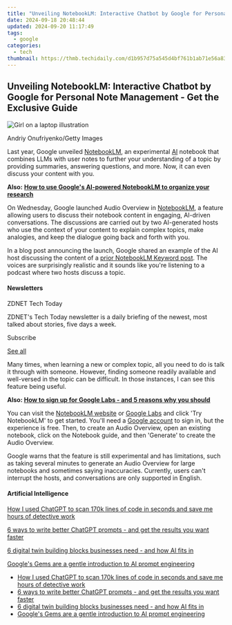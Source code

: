```yaml
---
title: "Unveiling NotebookLM: Interactive Chatbot by Google for Personal Note Management - Get the Exclusive Guide"
date: 2024-09-18 20:48:44
updated: 2024-09-20 11:17:49
tags:
  - google
categories:
  - tech
thumbnail: https://thmb.techidaily.com/d1b957d75a545d4bf761b1ab71e56a83f74f572b9cfdc1f2dd93c379e17f7085.jpg
---
```


## Unveiling NotebookLM: Interactive Chatbot by Google for Personal Note Management - Get the Exclusive Guide

![Girl on a laptop illustration](https://www.zdnet.com/a/img/resize/071951011bd8f1a076e14492cbb33bb90e0422ed/2024/09/11/97f248f3-dab8-44b5-a3d7-0e3e41570a54/gettyimages-1439768811.jpg?auto=webp&width=1280)

Andriy Onufriyenko/Getty Images

Last year, Google unveiled [NotebookLM](https://www.zdnet.com/article/how-to-use-notebooklm/), an experimental [AI](https://www.zdnet.com/article/what-is-ai-heres-everything-you-need-to-know-about-artificial-intelligence/) notebook that combines LLMs with user notes to further your understanding of a topic by providing summaries, answering questions, and more. Now, it can even discuss your content with you. 

**Also:** [**How to use Google's AI-powered NotebookLM to organize your research**](https://www.zdnet.com/article/how-to-use-notebooklm/)

On Wednesday, Google launched Audio Overview in [NotebookLM](https://www.zdnet.com/article/googles-ai-powered-notebooklm-just-got-a-big-upgrade-how-to-try-it-and-why-you-should/), a feature allowing users to discuss their notebook content in engaging, AI-driven conversations. The discussions are carried out by two AI-generated hosts who use the context of your content to explain complex topics, make analogies, and keep the dialogue going back and forth with you. 

In a blog post announcing the launch, Google shared an example of the AI host discussing the content of a [prior NotebookLM Keyword post](https://nam02.safelinks.protection.outlook.com/?url=https%3A%2F%2Fblog.google%2Ftechnology%2Fai%2Fnotebooklm-goes-global-support-for-websites-slides-fact-check%2F&data=05%7C02%7Csabrina.ortiz%40zdnet.com%7C96f6cc4eca844b52f0da08dcd1ca9cba%7C4289d6102cfd46218c9644a1518ddb0a%7C0%7C0%7C638615915375856968%7CUnknown%7CTWFpbGZsb3d8eyJWIjoiMC4wLjAwMDAiLCJQIjoiV2luMzIiLCJBTiI6Ik1haWwiLCJXVCI6Mn0%3D%7C0%7C%7C%7C&sdata=Ey8Aia4aqE%2BdG3%2B7l%2FiORShDhfWpW4zmLX%2FelpONnE0%3D&reserved=0#link={). The voices are surprisingly realistic and it sounds like you're listening to a podcast where two hosts discuss a topic. 

#### Newsletters

ZDNET Tech Today

ZDNET's Tech Today newsletter is a daily briefing of the newest, most talked about stories, five days a week.

 Subscribe

[See all](https://www.zdnet.com/newsletters/)

Many times, when learning a new or complex topic, all you need to do is talk it through with someone. However, finding someone readily available and well-versed in the topic can be difficult. In those instances, I can see this feature being useful. 

**Also: [How to sign up for Google Labs - and 5 reasons why you should](https://www.zdnet.com/article/how-to-sign-up-for-google-labs-and-5-reasons-why-you-should/)**

You can visit the [NotebookLM website](https://notebooklm.google/) or [Google Labs](https://labs.google/) and click 'Try NotebookLM' to get started. You'll need a [Google account](https://www.zdnet.com/article/how-to-create-a-passkey-for-your-google-account/) to sign in, but the experience is free. Then, to create an Audio Overview, open an existing notebook, click on the Notebook guide, and then 'Generate' to create the Audio Overview. 

Google warns that the feature is still experimental and has limitations, such as taking several minutes to generate an Audio Overview for large notebooks and sometimes saying inaccuracies. Currently, users can't interrupt the hosts, and conversations are only supported in English. 

#### Artificial Intelligence

[How I used ChatGPT to scan 170k lines of code in seconds and save me hours of detective work](https://www.zdnet.com/article/how-chatgpt-scanned-170k-lines-of-code-in-seconds-and-saved-me-hours-of-work/ "How I used ChatGPT to scan 170k lines of code in seconds and save me hours of detective work")

[6 ways to write better ChatGPT prompts - and get the results you want faster](https://www.zdnet.com/article/6-ways-to-write-better-chatgpt-prompts-and-get-the-results-you-want-faster/ "6 ways to write better ChatGPT prompts - and get the results you want faster")

[6 digital twin building blocks businesses need - and how AI fits in](https://www.zdnet.com/article/6-digital-twin-building-blocks-businesses-need-and-how-ai-fits-in/ "6 digital twin building blocks businesses need - and how AI fits in")

[Google's Gems are a gentle introduction to AI prompt engineering](https://www.zdnet.com/article/googles-gems-are-a-gentle-introduction-to-ai-prompt-engineering/ "Google's Gems are a gentle introduction to AI prompt engineering")

* [How I used ChatGPT to scan 170k lines of code in seconds and save me hours of detective work](https://www.zdnet.com/article/how-chatgpt-scanned-170k-lines-of-code-in-seconds-and-saved-me-hours-of-work/ "How I used ChatGPT to scan 170k lines of code in seconds and save me hours of detective work")
* [6 ways to write better ChatGPT prompts - and get the results you want faster](https://www.zdnet.com/article/6-ways-to-write-better-chatgpt-prompts-and-get-the-results-you-want-faster/ "6 ways to write better ChatGPT prompts - and get the results you want faster")
* [6 digital twin building blocks businesses need - and how AI fits in](https://www.zdnet.com/article/6-digital-twin-building-blocks-businesses-need-and-how-ai-fits-in/ "6 digital twin building blocks businesses need - and how AI fits in")
* [Google's Gems are a gentle introduction to AI prompt engineering](https://www.zdnet.com/article/googles-gems-are-a-gentle-introduction-to-ai-prompt-engineering/ "Google's Gems are a gentle introduction to AI prompt engineering")

<ins class="adsbygoogle"
     style="display:block"
     data-ad-format="autorelaxed"
     data-ad-client="ca-pub-7571918770474297"
     data-ad-slot="1223367746"></ins>



<ins class="adsbygoogle"
     style="display:block"
     data-ad-client="ca-pub-7571918770474297"
     data-ad-slot="8358498916"
     data-ad-format="auto"
     data-full-width-responsive="true"></ins>
